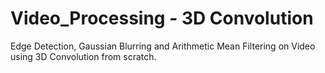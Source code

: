 # Video_Processing - 3D Convolution
Edge Detection, Gaussian Blurring and Arithmetic Mean Filtering on Video using 3D Convolution from scratch.
